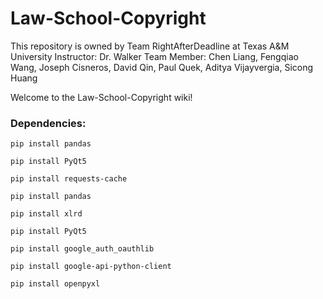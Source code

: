 # Law-School-Copyright
This repository is owned by Team RightAfterDeadline at Texas A&amp;M University
Instructor: Dr. Walker
Team Member: Chen Liang, Fengqiao Wang, Joseph Cisneros, David Qin, Paul Quek, Aditya Vijayvergia, Sicong Huang


Welcome to the Law-School-Copyright wiki!

### Dependencies:
`pip install pandas`

`pip install PyQt5`

`pip install requests-cache`

`pip install pandas`

`pip install xlrd`

`pip install PyQt5`

`pip install google_auth_oauthlib`

`pip install google-api-python-client` 

`pip install openpyxl`